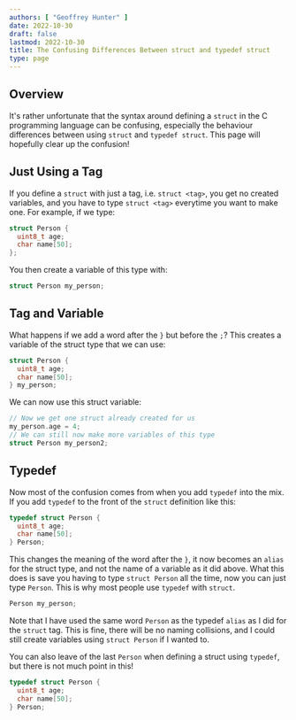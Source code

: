 ```yaml
---
authors: [ "Geoffrey Hunter" ]
date: 2022-10-30
draft: false
lastmod: 2022-10-30
title: The Confusing Differences Between struct and typedef struct
type: page
---
```


## Overview

It's rather unfortunate that the syntax around defining a `struct` in the C programming language can be confusing, especially the behaviour differences between using `struct` and `typedef struct`. This page will hopefully clear up the confusion!

## Just Using a Tag

If you define a `struct` with just a tag, i.e. `struct <tag>`, you get no created variables, and you have to type `struct <tag>` everytime you want to make one. For example, if we type:

```c
struct Person {
  uint8_t age;
  char name[50];
};
```

You then create a variable of this type with:

```c
struct Person my_person;
```

## Tag and Variable

What happens if we add a word after the `}` but before the `;`? This creates a variable of the struct type that we can use:

```c
struct Person {
  uint8_t age;
  char name[50];
} my_person;
```

We can now use this struct variable:

```c
// Now we get one struct already created for us
my_person.age = 4;
// We can still now make more variables of this type
struct Person my_person2;
```

## Typedef

Now most of the confusion comes from when you add `typedef` into the mix. If you add `typedef` to the front of the `struct` definition like this:

```c
typedef struct Person {
  uint8_t age;
  char name[50];
} Person;
```

This changes the meaning of the word after the `}`, it now becomes an `alias` for the struct type, and not the name of a variable as it did above. What this does is save you having to type `struct Person` all the time, now you can just type `Person`. This is why most people use `typedef` with `struct`.

```c
Person my_person;
```

Note that I have used the same word `Person` as the typedef `alias` as I did for the `struct` tag. This is fine, there will be no naming collisions, and I could still create variables using `struct Person` if I wanted to.

You can also leave of the last `Person` when defining a struct using `typedef`, but there is not much point in this!

```c
typedef struct Person {
  uint8_t age;
  char name[50];
} Person;
```
